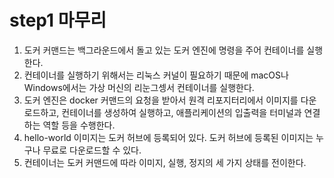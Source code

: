 # step1 마무리
1. 도커 커맨드는 백그라운드에서 돌고 있는 도커 엔진에 명령을 주어 컨테이너를 실행한다.
2. 컨테이너를 실행하기 위해서는 리눅스 커널이 필요하기 때문에 macOS나 Windows에서는 가상 머신의 리눈그셍서 컨테이너를 실행한다.
3. 도커 엔진은 docker 커맨드의 요청을 받아서 원격 리포지터리에서 이미지를 다운로드하고, 컨테이너를 생성하여 실행하고, 애플리케이션의 입출력을 터미널과 연결하는 역할 등을 수행한다.
4. hello-world 이미지는 도커 허브에 등록되어 있다. 도커 허브에 등록된 이미지는 누구나 무료로 다운로드할 수 있다.
5. 컨테이너는 도커 커맨드에 따라 이미지, 실행, 정지의 세 가지 상태를 전이한다.
